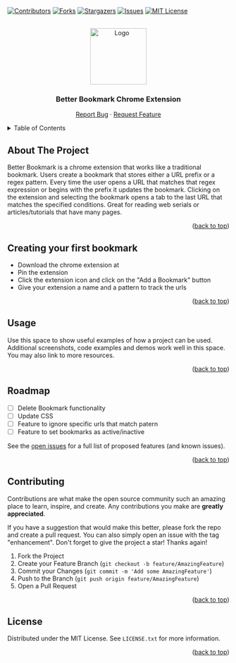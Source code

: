 <div id="top"></div>

<!-- PROJECT SHIELDS -->
[![Contributors][contributors-shield]][contributors-url]
[![Forks][forks-shield]][forks-url]
[![Stargazers][stars-shield]][stars-url]
[![Issues][issues-shield]][issues-url]
[![MIT License][license-shield]][license-url]



<!-- PROJECT LOGO -->
<br />
<div align="center">
  <a href="https://github.com/kelly1266/betterBookmark">
    <img src="icons/icon128.ico" alt="Logo" width="128" height="128">
  </a>
  <h3 align="center">Better Bookmark Chrome Extension</h3>
    <a href="https://github.com/kelly1266/betterBookmark/issues">Report Bug</a>
    ·
    <a href="https://github.com/kelly1266/betterBookmark/issues">Request Feature</a>
  </p>
</div>



<!-- TABLE OF CONTENTS -->
<details>
  <summary>Table of Contents</summary>
  <ol>
    <li>
      <a href="#about-the-project">About The Project</a>
    </li>
    <li>
      <a href="#creating-your-first-bookmark">Creating your first bookmark</a>
    </li>
    <li><a href="#usage">Usage</a></li>
    <li><a href="#roadmap">Roadmap</a></li>
    <li><a href="#contributing">Contributing</a></li>
    <li><a href="#license">License</a></li>
  </ol>
</details>



<!-- ABOUT THE PROJECT -->
## About The Project

Better Bookmark is a chrome extension that works like a traditional bookmark. Users create a bookmark that stores either a URL prefix or a regex pattern. Every time the user opens a URL that matches that regex expression or begins with the prefix it updates the bookmark. Clicking on the extension and selecting the bookmark opens a tab to the last URL that matches the specified conditions. Great for reading web serials or articles/tutorials that have many pages.

<p align="right">(<a href="#top">back to top</a>)</p>




<!-- GETTING STARTED -->
## Creating your first bookmark

* Download the chrome extension at
* Pin the extension
* Click the extension icon and click on the "Add a Bookmark" button
* Give your extension a name and a pattern to track the urls


<p align="right">(<a href="#top">back to top</a>)</p>



<!-- USAGE EXAMPLES -->
## Usage

Use this space to show useful examples of how a project can be used. Additional screenshots, code examples and demos work well in this space. You may also link to more resources.


<p align="right">(<a href="#top">back to top</a>)</p>



<!-- ROADMAP -->
## Roadmap

- [ ] Delete Bookmark functionality
- [ ] Update CSS
- [ ] Feature to ignore specific urls that match patern
- [ ] Feature to set bookmarks as active/inactive

See the [open issues](https://github.com/kelly1266/betterBookmark/issues) for a full list of proposed features (and known issues).

<p align="right">(<a href="#top">back to top</a>)</p>



<!-- CONTRIBUTING -->
## Contributing

Contributions are what make the open source community such an amazing place to learn, inspire, and create. Any contributions you make are **greatly appreciated**.

If you have a suggestion that would make this better, please fork the repo and create a pull request. You can also simply open an issue with the tag "enhancement".
Don't forget to give the project a star! Thanks again!

1. Fork the Project
2. Create your Feature Branch (`git checkout -b feature/AmazingFeature`)
3. Commit your Changes (`git commit -m 'Add some AmazingFeature'`)
4. Push to the Branch (`git push origin feature/AmazingFeature`)
5. Open a Pull Request

<p align="right">(<a href="#top">back to top</a>)</p>



<!-- LICENSE -->
## License

Distributed under the MIT License. See `LICENSE.txt` for more information.

<p align="right">(<a href="#top">back to top</a>)</p>




<!-- MARKDOWN LINKS & IMAGES -->
<!-- https://www.markdownguide.org/basic-syntax/#reference-style-links -->
[contributors-shield]: https://img.shields.io/github/contributors/kelly1266/betterBookmark.svg?style=for-the-badge
[contributors-url]: https://github.com/kelly1266/betterBookmark/graphs/contributors
[forks-shield]: https://img.shields.io/github/forks/kelly1266/betterBookmark.svg?style=for-the-badge
[forks-url]: https://github.com/kelly1266/betterBookmark/network/members
[stars-shield]: https://img.shields.io/github/stars/kelly1266/betterBookmark.svg?style=for-the-badge
[stars-url]: https://github.com/kelly1266/betterBookmark/stargazers
[issues-shield]: https://img.shields.io/github/issues/kelly1266/betterBookmark.svg?style=for-the-badge
[issues-url]: https://github.com/kelly1266/betterBookmark/issues
[license-shield]: https://img.shields.io/github/license/kelly1266/betterBookmark.svg?style=for-the-badge
[license-url]: https://github.com/kelly1266/betterBookmark/blob/master/LICENSE.txt